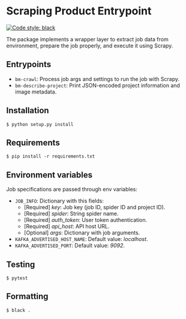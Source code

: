 # Scraping Product Entrypoint

[![Code style: black](https://img.shields.io/badge/code%20style-black-000000.svg)](https://github.com/psf/black)

The package implements a wrapper layer to extract job data from environment, prepare the job properly, and execute it using Scrapy.

## Entrypoints

- `bm-crawl`: Process job args and settings to run the job with Scrapy.
- `bm-describe-project`: Print JSON-encoded project information and image metadata.

## Installation

```
$ python setup.py install 
```

## Requirements

```
$ pip install -r requirements.txt
```

## Environment variables

Job specifications are passed through env variables:

- `JOB_INFO`: Dictionary with this fields:
  - [Required] _key_: Job key (job ID, spider ID and project ID).
  - [Required] _spider_: String spider name.
  - [Required] _auth_token_: User token authentication.
  - [Required] _api_host_: API host URL.
  - [Optional] _args_: Dictionary with job arguments.
- `KAFKA_ADVERTISED_HOST_NAME`: Default value: _localhost_.
- `KAFKA_ADVERTISED_PORT`: Default value: _9092_.

## Testing

```
$ pytest
```

## Formatting

```
$ black .
```
